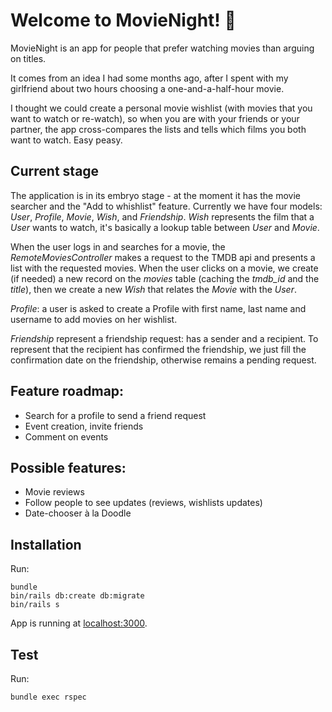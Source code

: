 # Welcome to MovieNight! 🙌

MovieNight is an app for people that prefer watching movies than arguing on titles.

It comes from an idea I had some months ago, after I spent with my girlfriend about two hours choosing a one-and-a-half-hour movie.

I thought we could create a personal movie wishlist (with movies that you want to watch or re-watch), so when you are with your friends or your partner, the app cross-compares the lists and tells which films you both want to watch. Easy peasy.

## Current stage

The application is in its embryo stage - at the moment it has the movie searcher and the "Add to whishlist" feature.
Currently we have four models: *User*, *Profile*, *Movie*, *Wish*, and *Friendship*.
*Wish* represents the film that a *User* wants to watch, it's basically a lookup table between *User* and *Movie*.

When the user logs in and searches for a movie, the *RemoteMoviesController* makes a request to the TMDB api and presents a list with the requested movies. When the user clicks on a movie, we create (if needed) a new record on the *movies* table (caching the *tmdb_id* and the *title*), then we create a new *Wish* that relates the *Movie* with the *User*.

*Profile*: a user is asked to create a Profile with first name, last name and username to add movies on her wishlist.

*Friendship* represent a friendship request: has a sender and a recipient. To represent that the
recipient has confirmed the friendship, we just fill the confirmation date on the friendship,
otherwise remains a pending request.

## Feature roadmap:

* Search for a profile to send a friend request
* Event creation, invite friends
* Comment on events

## Possible features:

* Movie reviews
* Follow people to see updates (reviews, wishlists updates)
* Date-chooser à la Doodle


## Installation

Run:
```shell
bundle
bin/rails db:create db:migrate
bin/rails s
```

App is running at [localhost:3000](http://localhost:3000/).

## Test

Run:
```shell
bundle exec rspec
```
